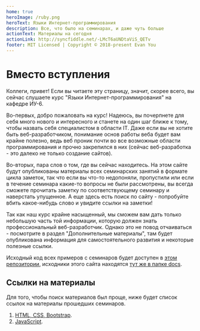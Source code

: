 ```yaml
---
home: true
heroImage: /ruby.png
heroText: Языки Интернет-программирования
description: Все, что было на семинарах, и даже чуть больше
actionText: Материалы на сегодня
actionLink: http://syncfiddle.net/-LMcT6aUNDtaViS_QETv
footer: MIT Licensed | Copyright © 2018-present Evan You
---
```


# Вместо вступления

Коллеги, привет! Если вы читаете эту страницу, значит, скорее всего, вы сейчас слушаете курс
"Языки Интернет-программирования" на кафедре ИУ-6.

Во-первых, добро пожаловать на курс! Надеюсь, вы почерпнете для себя много нового и интересного и станете на один шаг ближе к тому, чтобы назвать себя специалистом в области IT. Даже если вы не хотите быть веб-разработчиком, понимание основ работы веба будет вам крайне полезно, ведь веб проник почти во все возможные области программирования и прочно закрепился в них (сейчас веб-разработка - это далеко не только создание сайтов).

Во-вторых, пара слов о том, где вы сейчас находитесь. На этом сайте будут опубликованы материалы всех семинарских занятий в формате цикла заметок, так что если вы что-то недопоняли, пропустили или если в течение семинара какие-то вопросы не были рассмотрены, вы всегда сможете прочитать заметку по соответствующему семинару и наверстать упущенное. А еще здесь есть поиск по сайту - попробуйте вбить какое-нибудь слово и увидите ссылки на заметки!

Так как наш курс крайне насыщенный, мы сможем вам дать только небольшую часть той информации, которую должен знать профессиональный веб-разработчик. Однако это не повод отчаиваться - посмотрите в раздел "Дополнительные материалы", там будет опубликована информация для самостоятельного развития и некоторые полезные ссылки.

Исходный код всех примеров с семинаров будет доступен в [этом репозитории](https://github.com/ics6rb/seminars-autumn-2k18), исходники этого сайта находятся [тут же в папке docs](https://github.com/ics6rb/seminars-autumn-2k18/tree/master/docs).

## Ссылки на материалы

Для того, чтобы поиск материалов был проще, ниже будет список ссылок на материалы прошедших семинаров.

1. [HTML, CSS, Bootstrap](/seminars/seminar-1.html).
2. [JavaScript](/seminars/seminar-2.html).
